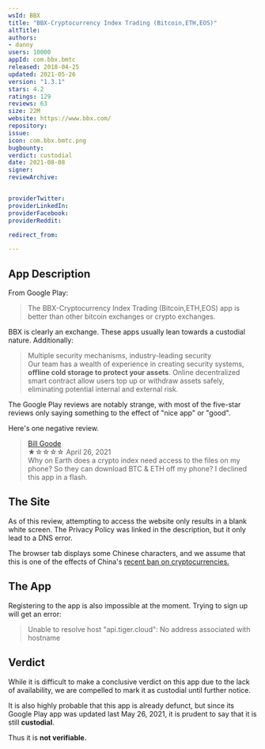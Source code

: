 ```yaml
---
wsId: BBX
title: "BBX-Cryptocurrency Index Trading (Bitcoin,ETH,EOS)"
altTitle: 
authors:
- danny
users: 10000
appId: com.bbx.bmtc
released: 2018-04-25
updated: 2021-05-26
version: "1.3.1"
stars: 4.2
ratings: 129
reviews: 63
size: 22M
website: https://www.bbx.com/
repository: 
issue: 
icon: com.bbx.bmtc.png
bugbounty: 
verdict: custodial
date: 2021-08-08
signer: 
reviewArchive:


providerTwitter: 
providerLinkedIn: 
providerFacebook: 
providerReddit: 

redirect_from:

---
```



## App Description

From Google Play:

> The BBX-Cryptocurrency Index Trading (Bitcoin,ETH,EOS) app is better than other bitcoin exchanges or crypto exchanges.

BBX is clearly an exchange. These apps usually lean towards a custodial nature. Additionally:

> Multiple security mechanisms, industry-leading security  
Our team has a wealth of experience in creating security systems, **offline cold storage to protect your assets**. Online decentralized smart contract allow users top up or withdraw assets safely, eliminating potential internal and external risk.

The Google Play reviews are notably strange, with most of the five-star reviews only saying something to the effect of "nice app" or "good".

Here's one negative review.

> [Bill Goode](https://play.google.com/store/apps/details?id=com.bbx.bmtc&reviewId=gp%3AAOqpTOGZjm2L22mJ1ORNHAqN061ZC39QB4hKeNX-4i-66c4X1X2GyI0WI441oT8Uuqp9CHCKVaAhjwf4rJIaMAA)<br>
  ★☆☆☆☆ April 26, 2021 <br>
       Why on Earth does a crypto index need access to the files on my phone? So they can download BTC & ETH off my phone? I declined this app in a flash.

## The Site

As of this review, attempting to access the website only results in a blank white screen. The Privacy Policy was linked in the description, but it only lead to a DNS error.

The browser tab displays some Chinese characters, and we assume that this is one of the effects of China's [recent ban on cryptocurrencies.](https://www.wired.co.uk/article/china-ban-bitcoin-cryptocurrencies)

## The App
Registering to the app is also impossible at the moment. Trying to sign up will get an error:

> Unable to resolve host "api.tiger.cloud": No address associated with hostname

## Verdict
While it is difficult to make a conclusive verdict on this app due to the lack of availability, we are compelled to mark it as custodial until further notice. 

It is also highly probable that this app is already defunct, but since its Google Play app was updated last May 26, 2021, it is prudent to say that it is still **custodial**.

Thus it is **not verifiable.**
